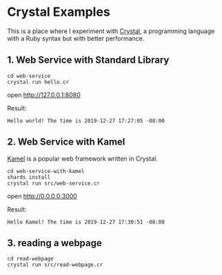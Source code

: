 # Crystal Examples

This is a place where I experiment with [Crystal](https://crystal-lang.org/), a programming language with a Ruby syntax but with better performance.

## 1. Web Service with Standard Library
```
cd web-service
crystal run hello.cr
```

open http://127.0.0.1:8080

Result:
```
Hello world! The time is 2019-12-27 17:27:05 -08:00
```

## 2. Web Service with Kamel

[Kamel](https://kemalcr.com/) is a popular web framework written in Crystal.

```
cd web-service-with-kamel
shards install
crystal run src/web-service.cr
```

open http://0.0.0.0:3000

Result:
```
Hello Kamel! The time is 2019-12-27 17:30:51 -08:00
```

## 3. reading a webpage
```
cd read-webpage
crystal run src/read-webpage.cr
```
